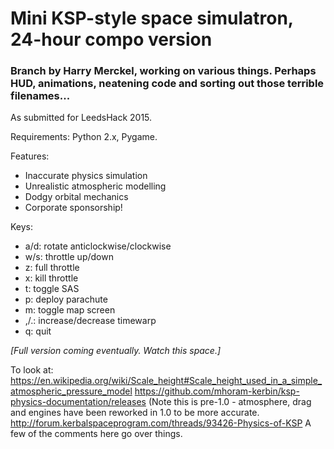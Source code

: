 # Mini KSP-style space simulatron, 24-hour compo version

### Branch by Harry Merckel, working on various things. Perhaps HUD, animations, neatening code and sorting out those terrible filenames...

As submitted for LeedsHack 2015.

Requirements: Python 2.x, Pygame.

Features:
* Inaccurate physics simulation
* Unrealistic atmospheric modelling
* Dodgy orbital mechanics
* Corporate sponsorship!

Keys:
* a/d: rotate anticlockwise/clockwise
* w/s: throttle up/down
* z: full throttle
* x: kill throttle
* t: toggle SAS
* p: deploy parachute
* m: toggle map screen
* ,/.: increase/decrease timewarp
* q: quit

*[Full version coming eventually.  Watch this space.]*

To look at:
https://en.wikipedia.org/wiki/Scale_height#Scale_height_used_in_a_simple_atmospheric_pressure_model
https://github.com/mhoram-kerbin/ksp-physics-documentation/releases (Note this is pre-1.0 - atmosphere, drag and engines have been reworked in 1.0 to be more accurate.
http://forum.kerbalspaceprogram.com/threads/93426-Physics-of-KSP A few of the comments here go over things.